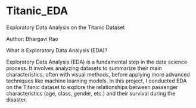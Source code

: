 # Titanic_EDA
Exploratory Data Analysis on the Titanic Dataset

Author: Bhargavi Rao

What is Exploratory Data Analysis (EDA)?

Exploratory Data Analysis (EDA) is a fundamental step in the data science process. It involves analyzing datasets to summarize their main characteristics, often with visual methods, before applying more advanced techniques like machine learning models. In this project, I conducted EDA on the Titanic dataset to explore the relationships between passenger characteristics (age, class, gender, etc.) and their survival during the disaster.
